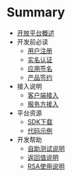 # Summary

* [开放平台概述](README.md)
* 开发前必读
  * [用户注册](用户注册.md)
  * [实名认证](实名认证.md)
  * [应用签名](应用签名.md)
  * [产品签约](产品签约.md)
* 接入说明
  * [客户端接入](客户端接入.md)
  * [服务方接入](服务方接入.md)
* 平台资源
  * [SDK下载](sdk下载.md)
  * [代码示例](代码示例.md)
* 开发帮助
  * [自助测试说明](自助测试说明.md)
  * [返回值说明](返回值说明.md)
  * [RSA使用说明](rsa使用说明.md)




